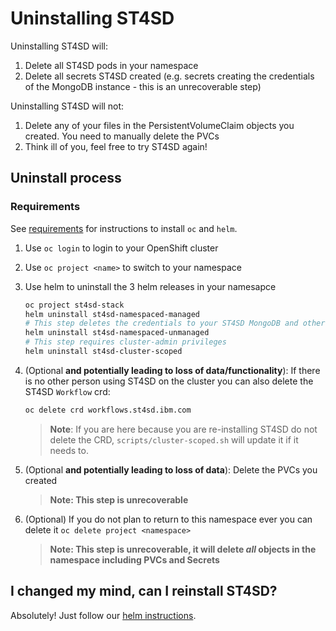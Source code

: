 # Uninstalling ST4SD

Uninstalling ST4SD will:

1. Delete all ST4SD pods in your namespace
2. Delete all secrets ST4SD created (e.g. secrets creating the credentials of the MongoDB instance - this is an unrecoverable step)

Uninstalling ST4SD will not:

1. Delete any of your files in the PersistentVolumeClaim objects you created. You need to manually delete the PVCs
2. Think ill of you, feel free to try ST4SD again!

## Uninstall process

### Requirements

See [requirements](./install-requirements.md) for instructions to install `oc` and `helm`.


1. Use `oc login` to login to your OpenShift cluster
2. Use `oc project <name>` to switch to your namespace
3. Use helm to uninstall the 3 helm releases in your namesapce

    ```bash
    oc project st4sd-stack
    helm uninstall st4sd-namespaced-managed
    # This step deletes the credentials to your ST4SD MongoDB and other Secrets
    helm uninstall st4sd-namespaced-unmanaged
    # This step requires cluster-admin privileges
    helm uninstall st4sd-cluster-scoped
    ```
4. (Optional **and potentially leading to loss of data/functionality**): If there is no other person using ST4SD on the cluster you can also delete the ST4SD `Workflow` crd:

    ```bash
    oc delete crd workflows.st4sd.ibm.com
    ```
    >**Note**: If you are here because you are re-installing ST4SD do not delete the CRD, `scripts/cluster-scoped.sh` will update it if it needs to.
5. (Optional **and potentially leading to loss of data**): Delete the PVCs you created
    >**Note: This step is unrecoverable**
6. (Optional) If you do not plan to return to this namespace ever you can delete it `oc delete project <namespace>`
    >**Note: This step is unrecoverable, it will delete *all* objects in the namespace including PVCs and Secrets**


## I changed my mind, can I reinstall ST4SD?

Absolutely! Just follow our [helm instructions](./install-helm-chart.md).